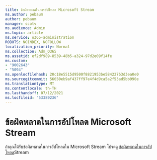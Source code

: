 ```yaml
---
title: ข้อผิดพลาดในการอัปโหลด Microsoft Stream
ms.author: pebaum
author: pebaum
manager: scotv
ms.audience: Admin
ms.topic: article
ms.service: o365-administration
ROBOTS: NOINDEX, NOFOLLOW
localization_priority: Normal
ms.collection: Adm_O365
ms.assetid: ef2df989-8539-48b5-a324-97d2e09f14fe
ms.custom:
- "9002643"
- "5094"
ms.openlocfilehash: 20c18e5515d9500f8821953be58422763d3ea0e0
ms.sourcegitcommit: 56650eb9af437ff97e4f4d9ca5a2f53ad5bb990e
ms.translationtype: MT
ms.contentlocale: th-TH
ms.lasthandoff: 07/12/2021
ms.locfileid: "53389236"
---
```

# <a name="microsoft-stream-upload-errors"></a>ข้อผิดพลาดในการอัปโหลด Microsoft Stream

ถ้าคุณได้รับข้อผิดพลาดในการอัปโหลดใน Microsoft Stream โปรดดู [ข้อผิดพลาดในการอัปโหลด](/stream/portal-understanding-upload-errors)Stream
